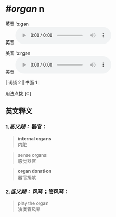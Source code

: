 # ***\#organ*** n
英音 'ɔːɡən  
英音
<audio src="./media/organ-B.aac" controls="controls"></audio>

美音 'ɔːrɡən  
美音
<audio src="./media/organ.aac" controls="controls"></audio>



| 词频 2 | 书面 1 |  

用法点拨  [C]

英文释义
---
### 1.*高义频：* **器官：**  

 > **internal organs**  
 > 内脏    

 > sense organs  
 > 感觉器官    

 > **organ donation**  
 > 器官捐献    

### 2.*低义频：* **风琴；管风琴：**  

 > play the organ  
 > 演奏管风琴    


